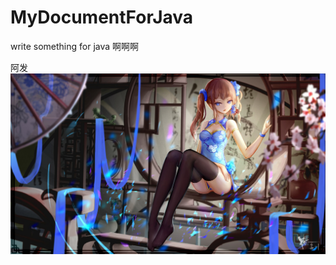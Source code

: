 # MyDocumentForJava
write something for java 
啊啊啊 

阿发
 
![image](https://github.com/grooveguang/MyDocumentForJava/blob/master/img/2%20(1).jpg)
